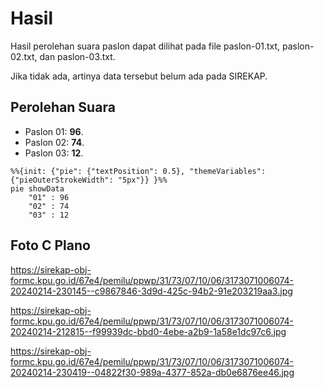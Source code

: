 # Hasil

Hasil perolehan suara paslon dapat dilihat pada file paslon-01.txt, paslon-02.txt, dan paslon-03.txt.

Jika tidak ada, artinya data tersebut belum ada pada SIREKAP.

## Perolehan Suara

 * Paslon 01: **96**.
 * Paslon 02: **74**.
 * Paslon 03: **12**.

```mermaid
%%{init: {"pie": {"textPosition": 0.5}, "themeVariables": {"pieOuterStrokeWidth": "5px"}} }%%
pie showData
    "01" : 96
    "02" : 74
    "03" : 12
```
## Foto C Plano

https://sirekap-obj-formc.kpu.go.id/67e4/pemilu/ppwp/31/73/07/10/06/3173071006074-20240214-230145--c9867846-3d9d-425c-94b2-91e203219aa3.jpg

https://sirekap-obj-formc.kpu.go.id/67e4/pemilu/ppwp/31/73/07/10/06/3173071006074-20240214-212815--f99939dc-bbd0-4ebe-a2b9-1a58e1dc97c6.jpg

https://sirekap-obj-formc.kpu.go.id/67e4/pemilu/ppwp/31/73/07/10/06/3173071006074-20240214-230419--04822f30-989a-4377-852a-db0e6876ee46.jpg
